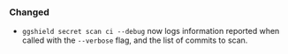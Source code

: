 ### Changed

- `ggshield secret scan ci --debug` now logs information reported when called with the `--verbose` flag, and the list of commits to scan.
